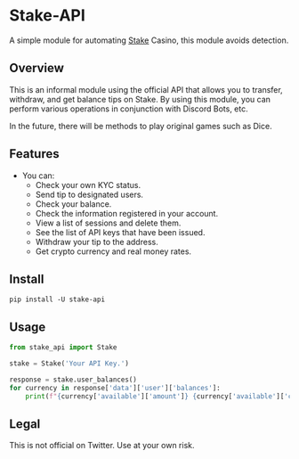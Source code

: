 # Stake-API
A simple module for automating [Stake](https://stake.com/) Casino, this module avoids detection.

## Overview
This is an informal module using the official API that allows you to transfer, withdraw, and get balance tips on Stake.
By using this module, you can perform various operations in conjunction with Discord Bots, etc.

In the future, there will be methods to play original games such as Dice.

## Features
- You can:
    * Check your own KYC status.
    * Send tip to designated users.
    * Check your balance.
    * Check the information registered in your account.
    * View a list of sessions and delete them.
    * See the list of API keys that have been issued.
    * Withdraw your tip to the address.
    * Get crypto currency and real money rates.

## Install
`pip install -U stake-api`

## Usage
```python
from stake_api import Stake

stake = Stake('Your API Key.')

response = stake.user_balances()
for currency in response['data']['user']['balances']:
    print(f"{currency['available']['amount']} {currency['available']['currency'].upper()}")
```

## Legal
This is not official on Twitter. Use at your own risk.